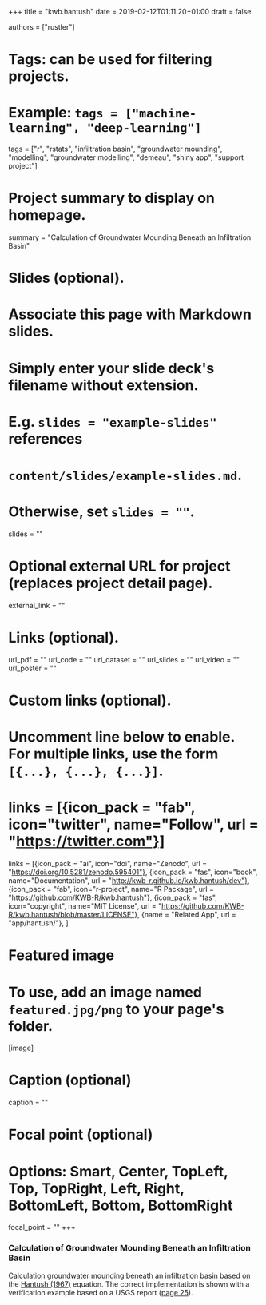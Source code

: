 +++
title = "kwb.hantush"
date = 2019-02-12T01:11:20+01:00
draft = false

authors = ["rustler"]

# Tags: can be used for filtering projects.
# Example: `tags = ["machine-learning", "deep-learning"]`
tags = ["r", "rstats", "infiltration basin", "groundwater mounding", "modelling", "groundwater modelling", "demeau", "shiny app", "support project"]

# Project summary to display on homepage.
summary = "Calculation of Groundwater Mounding Beneath an Infiltration Basin"

# Slides (optional).
#   Associate this page with Markdown slides.
#   Simply enter your slide deck's filename without extension.
#   E.g. `slides = "example-slides"` references 
#   `content/slides/example-slides.md`.
#   Otherwise, set `slides = ""`.
slides = ""

# Optional external URL for project (replaces project detail page).
external_link = ""

# Links (optional).
url_pdf = ""
url_code = ""
url_dataset = ""
url_slides = ""
url_video = ""
url_poster = ""

# Custom links (optional).
#   Uncomment line below to enable. For multiple links, use the form `[{...}, {...}, {...}]`.
# links = [{icon_pack = "fab", icon="twitter", name="Follow", url = "https://twitter.com"}]
links = [{icon_pack = "ai", icon="doi", name="Zenodo", url = "https://doi.org/10.5281/zenodo.595401"},
{icon_pack = "fas", icon="book", name="Documentation", url = "http://kwb-r.github.io/kwb.hantush/dev"},
{icon_pack = "fab", icon="r-project", name="R Package", url = "https://github.com/KWB-R/kwb.hantush"}, 
{icon_pack = "fas", icon="copyright", name="MIT License", url = "https://github.com/KWB-R/kwb.hantush/blob/master/LICENSE"},
{name = "Related App", url = "app/hantush/"},
]

# Featured image
# To use, add an image named `featured.jpg/png` to your page's folder. 
[image]
  # Caption (optional)
  caption = ""

  # Focal point (optional)
  # Options: Smart, Center, TopLeft, Top, TopRight, Left, Right, BottomLeft, Bottom, BottomRight
  focal_point = ""
+++

### Calculation of Groundwater Mounding Beneath an Infiltration Basin

Calculation groundwater mounding beneath an infiltration basin based on the 
[Hantush (1967)](http://doi.org/10.1029/WR003i001p00227) equation. 
The correct implementation is shown with a verification example based on a USGS
report ([page 25](http://pubs.usgs.gov/sir/2010/5102/support/sir2010-5102.pdf#page=35)).
